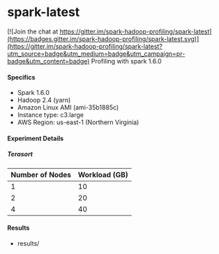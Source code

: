 # spark-latest

[![Join the chat at https://gitter.im/spark-hadoop-profiling/spark-latest](https://badges.gitter.im/spark-hadoop-profiling/spark-latest.svg)](https://gitter.im/spark-hadoop-profiling/spark-latest?utm_source=badge&utm_medium=badge&utm_campaign=pr-badge&utm_content=badge)
Profiling with spark 1.6.0

#### Specifics
- Spark 1.6.0
- Hadoop 2.4 (yarn)
- Amazon Linux AMI (ami-35b1885c)
- Instance type: c3.large
- AWS Region: us-east-1 (Northern Virginia)

#### Experiment Details

##### Terasort
| Number of Nodes  | Workload (GB) |
| -------------    | --------------|
| 1 		   | 10		   |
| 2  		   | 20  	   |
| 4 		   | 40 	   |

#### Results
- results/